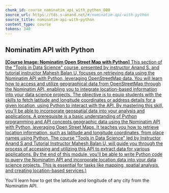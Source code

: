 ```yaml
---
chunk_id: course_nominatim_api_with_python_000
source_url: https://tds.s-anand.net/#/nominatim-api-with-python
source_title: nominatim-api-with-python
content_type: course
tokens: 340
---
```


## Nominatim API with Python

[**[Course Image: Nominatim Open Street Map with Python]** This section of the "Tools in Data Science" course, presented by instructor Anand S. and tutorial instructor Mahesh Balan U, focuses on retrieving data using the Nominatim API with Python, leveraging OpenStreetMap data. You will learn how to access and utilize geographical data from OpenStreetMap through the Nominatim API, enabling you to integrate location-based information into your data science projects. The objective is to equip students with the skills to fetch latitude and longitude coordinates or address details for a given location, using Python to interact with the API. By mastering this skill, you'll be able to incorporate geospatial data into your analysis and applications. A prerequisite is a basic understanding of Python programming and API concepts.geographic data using the Nominatim API with Python, leveraging Open Street Maps. It teaches you how to retrieve location information, such as latitude and longitude coordinates, from place names using Python. The course "Tools in Data Science" led by Instructor Anand S and Tutorial Instructor Mahesh Balan U, will guide you through the process of accessing and utilizing this API to extract data for various applications. By the end of this module, you'll be able to write Python code to query the Nominatim API and incorporate location data into your data science projects. This is essential for tasks like mapping, spatial analysis, and creating location-based services.)](https://youtu.be/f0PZ-pphAXE)

You'll learn how to get the latitude and longitude of any city from the Nominatim API.
